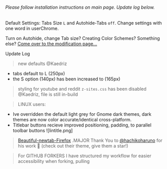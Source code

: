 ###### Please follow installation instructions on main page. Update log below.

Default Settings: Tabs Size `L` and Autohide-Tabs `off`. Change settings with one word in userChrome.

Turn on Autohide, change Tab size? Creating Color Schemes? Something else? [Come over to the modification page...](https://github.com/soulhotel/FF-ULTIMA/blob/main/help/Modification.md)

Update Log

> new defaults @Kaedriz 
- tabs default to L (250px)
- the S option (140px) has been increased to (165px)

> styling for youtube and reddit `z-sites.css` has been disabled @Kaedriz, file is still in-build

>LINUX users:
- Ive overridden the default light grey for Gnome dark themes, dark themes are now color accurate/identical cross-platform.
- Titlebar buttons recieve improved positioning, padding, to parallel toolbar buttons
![lintitle.png]

>  [Beautiful-newtab-Firefox](https://github.com/hachikoharuno/Beautiful-newtab-Firefox) .MAJOR Thank You to [@hachikoharuno](https://github.com/hachikoharuno) for his work 🫡 (check out their theme, give them a star!)

> For GITHUB FORKERS I have structured my workflow for easier accessibility when forking, pulling